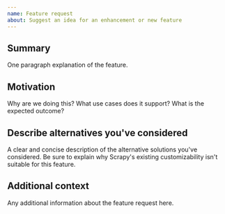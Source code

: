 ```yaml
---
name: Feature request
about: Suggest an idea for an enhancement or new feature
---
```


<!--

Thanks for taking an interest in Scrapy!

If you have a question that starts with "How to...", please see the Scrapy Community page: https://scrapy.org/community/.
The GitHub issue tracker's purpose is to deal with bug reports and feature requests for the project itself.

Keep in mind that by filing an issue, you are expected to comply with Scrapy's Code of Conduct, including treating everyone with respect: https://github.com/scrapy/scrapy/blob/master/CODE_OF_CONDUCT.md

The following is a suggested template to structure your pull request, you can find more guidelines at https://doc.scrapy.org/en/latest/contributing.html#writing-patches and https://doc.scrapy.org/en/latest/contributing.html#submitting-patches

-->

## Summary

One paragraph explanation of the feature.

## Motivation

Why are we doing this? What use cases does it support? What is the expected outcome?

## Describe alternatives you've considered

A clear and concise description of the alternative solutions you've considered. Be sure to explain why Scrapy's existing customizability isn't suitable for this feature.

## Additional context

Any additional information about the feature request here.
